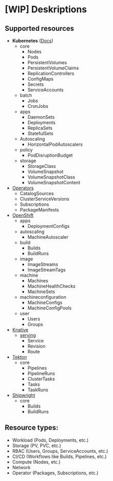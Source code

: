 # [WIP] Deskriptions

## Supported resources

* **Kubernetes** ([Docs](https://kubernetes.io/docs/))
  * core
    * Nodes
    * Pods
    * PersistentVolumes
    * PersistentVolumeClaims
    * ReplicationControllers
    * ConfigMaps
    * Secrets
    * ServiceAccounts
  * batch
    * Jobs
    * CronJobs
  * apps
    * DaemonSets
    * Deployments
    * ReplicaSets
    * StatefulSets
  * Autoscaling
    * HorizontalPodAutoscalers
  * policy
    * PodDisruptionBudget
  * storage
    * StorageClass
    * VolumeSnapshot
    * VolumeSnapshotClass
    * VolumeSnapshotContent
* [Operators](https://kubernetes.io/docs/concepts/extend-kubernetes/operator/)
  * CatalogSources
  * ClusterServiceVersions
  * Subscriptions
  * PackageManifests
* [OpenShift](https://docs.openshift.com/)
  * apps
    * DeploymentConfigs
  * autoscaling
    * MachineAutoscaler
  * build
    * Builds
    * BuildRuns
  * image
    * ImageStreams
    * ImageStreamTags
  * machine
    * Machines
    * MachineHealthChecks
    * MachineSets
  * machineconfiguration
    * MachineConfigs
    * MachineConfigPools
  * user
    * Users
    * Groups
* [Knative](https://knative.dev/)
  * [serving](https://knative.dev/docs/serving/)
    * Service
    * Revision
    * Route
* [Tekton](https://tekton.dev/)
  * core
    * Pipelines
    * PipelineRuns
    * ClusterTasks
    * Tasks
    * TaskRuns
* [Shipwright](https://shipwright.io/)
  * core
    * Builds
    * BuildRuns

## Resource types:

* Workload (Pods, Deployments, etc.)
* Storage (PV, PVC, etc.)
* RBAC (Users, Groups, ServiceAccounts, etc.)
* CI/CD (Workflows like Builds, Pipelines, etc.)
* Compute (Nodes, etc.)
* Network
* Operator (Packages, Subscriptions, etc.)
